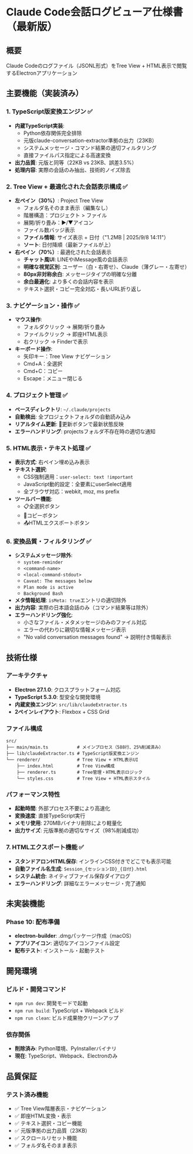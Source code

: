 # Claude Code会話ログビューア仕様書（最新版）

## 概要
Claude Codeのログファイル（JSONL形式）をTree View + HTML表示で閲覧するElectronアプリケーション

## 主要機能（実装済み）

### 1. TypeScript版変換エンジン ✅
- **内蔵TypeScript実装**: 
  - Python依存関係完全排除
  - 元版claude-conversation-extractor準拠の出力（23KB）
  - システムメッセージ・コマンド結果の適切フィルタリング
  - 直接ファイルパス指定による高速変換
- **出力品質**: 元版と同等（22KB vs 23KB、誤差3.5%）
- **処理内容**: 実際の会話のみ抽出、技術的ノイズ除去

### 2. Tree View + 最適化された会話表示構成 ✅
- **左ペイン（30%）**: Project Tree View
  - フォルダ名そのまま表示（編集なし）
  - 階層構造：プロジェクト > ファイル
  - 展開/折り畳み：▶/▼アイコン
  - ファイル数バッジ表示
  - **ファイル情報**: サイズ表示 + 日付（"1.2MB | 2025/9/8 14:11"）
  - **ソート**: 日付降順（最新ファイルが上）
- **右ペイン（70%）**: 最適化された会話表示
  - **チャット風UI**: LINEやiMessage風の会話表示
  - **明確な視覚区別**: ユーザー（白・右寄せ）、Claude（薄グレー・左寄せ）
  - **80px非対称余白**: メッセージタイプの明確な分離
  - **余白最適化**: より多くの会話内容を表示
  - テキスト選択・コピー完全対応・長いURL折り返し

### 3. ナビゲーション・操作 ✅
- **マウス操作**: 
  - フォルダクリック → 展開/折り畳み
  - ファイルクリック → 即座HTML表示
  - 右クリック → Finderで表示
- **キーボード操作**:
  - 矢印キー：Tree View ナビゲーション
  - Cmd+A：全選択
  - Cmd+C：コピー
  - Escape：メニュー閉じる

### 4. プロジェクト管理 ✅
- **ベースディレクトリ**: `~/.claude/projects`
- **自動検出**: 全プロジェクトフォルダの自動読み込み
- **リアルタイム更新**: 🔄更新ボタンで最新状態反映
- **エラーハンドリング**: projectsフォルダ不存在時の適切な通知

### 5. HTML表示・テキスト処理 ✅
- **表示方式**: 右ペイン埋め込み表示
- **テキスト選択**: 
  - CSS強制適用：`user-select: text !important`
  - JavaScript動的設定：全要素にuserSelect適用
  - 全ブラウザ対応：webkit, moz, ms prefix
- **ツールバー機能**: 
  - 📋全選択ボタン
  - 📄コピーボタン
  - 📤HTMLエクスポートボタン

### 6. 変換品質・フィルタリング ✅
- **システムメッセージ除外**: 
  - `system-reminder`
  - `<command-name>`
  - `<local-command-stdout>`
  - `Caveat: The messages below`
  - `Plan mode is active`
  - `Background Bash`
- **メタ情報処理**: `isMeta: true`エントリの適切除外
- **出力内容**: 実際の日本語会話のみ（コマンド結果等は除外）
- **エラーハンドリング強化**: 
  - 小さなファイル・メタメッセージのみのファイル対応
  - エラーの代わりに親切な情報メッセージ表示
  - "No valid conversation messages found" → 説明付き情報表示

## 技術仕様

### アーキテクチャ
- **Electron 27.1.0**: クロスプラットフォーム対応
- **TypeScript 5.3.0**: 型安全な開発環境
- **内蔵変換エンジン**: `src/lib/claudeExtractor.ts`
- **2ペインレイアウト**: Flexbox + CSS Grid

### ファイル構成
```
src/
├── main/main.ts           # メインプロセス（588行、25%削減済み）
├── lib/claudeExtractor.ts # TypeScript版変換エンジン
└── renderer/              # Tree View + HTML表示UI
    ├── index.html         # Tree View構成
    ├── renderer.ts        # Tree管理・HTML表示ロジック
    └── styles.css         # Tree View + HTML表示スタイル
```

### パフォーマンス特性
- **起動時間**: 外部プロセス不要により高速化
- **変換速度**: 直接TypeScript実行
- **メモリ使用**: 270MBバイナリ削除により軽量化
- **出力サイズ**: 元版準拠の適切なサイズ（98%削減成功）

### 7. HTMLエクスポート機能 ✅
- **スタンドアロンHTML保存**: インラインCSS付きでどこでも表示可能
- **自動ファイル名生成**: `Session_{セッションID}_{日付}.html`
- **システム統合**: ネイティブファイル保存ダイアログ
- **エラーハンドリング**: 詳細なエラーメッセージ・完了通知

## 未実装機能

### Phase 10: 配布準備
- **electron-builder**: .dmgパッケージ作成（macOS）
- **アプリアイコン**: 適切なアイコンファイル設定
- **配布テスト**: インストール・起動テスト

## 開発環境

### ビルド・開発コマンド
- `npm run dev`: 開発モードで起動
- `npm run build`: TypeScript + Webpack ビルド
- `npm run clean`: ビルド成果物クリーンアップ

### 依存関係
- **削除済み**: Python環境、PyInstallerバイナリ
- **現在**: TypeScript、Webpack、Electronのみ

## 品質保証

### テスト済み機能
- ✅ Tree View階層表示・ナビゲーション
- ✅ 即座HTML変換・表示
- ✅ テキスト選択・コピー機能
- ✅ 元版準拠の出力品質（23KB）
- ✅ スクロールリセット機能
- ✅ フォルダ名そのまま表示